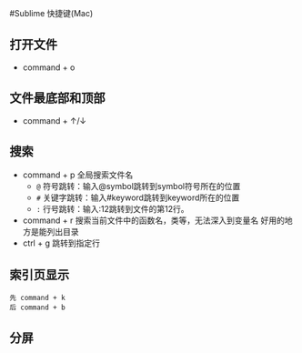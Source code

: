 #Sublime 快捷键(Mac)

## 打开文件
- command + o

## 文件最底部和顶部

- command + ↑/↓

## 搜索

- command + p     全局搜索文件名
    - `@` 符号跳转：输入@symbol跳转到symbol符号所在的位置
    - `#` 关键字跳转：输入#keyword跳转到keyword所在的位置
    - `:` 行号跳转：输入:12跳转到文件的第12行。
- command + r     搜索当前文件中的函数名，类等，无法深入到变量名   好用的地方是能列出目录
- ctrl +    g     跳转到指定行

## 索引页显示

    先 command + k 
    后 command + b

## 分屏
